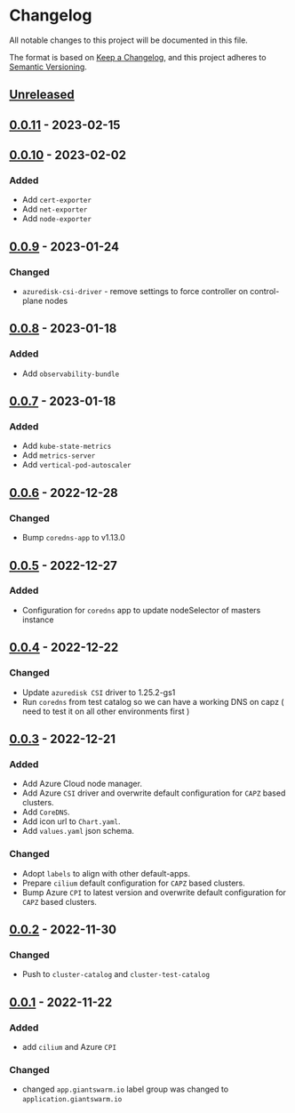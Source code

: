 # Changelog

All notable changes to this project will be documented in this file.

The format is based on [Keep a Changelog](https://keepachangelog.com/en/1.0.0/),
and this project adheres to [Semantic Versioning](https://semver.org/spec/v2.0.0.html).

## [Unreleased]

## [0.0.11] - 2023-02-15

## [0.0.10] - 2023-02-02

### Added

- Add `cert-exporter`
- Add `net-exporter`
- Add `node-exporter`

## [0.0.9] - 2023-01-24

### Changed

- `azuredisk-csi-driver` - remove settings to force controller on control-plane nodes

## [0.0.8] - 2023-01-18

### Added

- Add `observability-bundle`

## [0.0.7] - 2023-01-18

### Added

- Add `kube-state-metrics`
- Add `metrics-server`
- Add `vertical-pod-autoscaler`

## [0.0.6] - 2022-12-28

### Changed

* Bump `coredns-app` to v1.13.0

## [0.0.5] - 2022-12-27

### Added

- Configuration for `coredns` app to update nodeSelector of masters instance

## [0.0.4] - 2022-12-22

### Changed

- Update `azuredisk CSI` driver to 1.25.2-gs1
- Run `coredns` from test catalog so we can have a working DNS on capz ( need to test it on all other environments first )

## [0.0.3] - 2022-12-21

### Added

- Add Azure Cloud node manager.
- Add Azure `CSI` driver and overwrite default configuration for `CAPZ` based clusters.
- Add `CoreDNS`.
- Add icon url to `Chart.yaml`.
- Add `values.yaml` json schema.

### Changed

- Adopt `labels` to align with other default-apps.
- Prepare `cilium` default configuration for `CAPZ` based clusters.
- Bump Azure `CPI` to latest version and overwrite default configuration for `CAPZ` based clusters.

## [0.0.2] - 2022-11-30

### Changed

- Push to `cluster-catalog` and `cluster-test-catalog`

## [0.0.1] - 2022-11-22

### Added

- add `cilium` and Azure `CPI`

### Changed

- changed `app.giantswarm.io` label group was changed to `application.giantswarm.io`

[Unreleased]: https://github.com/giantswarm/default-apps-azure/compare/v0.0.11...HEAD
[0.0.11]: https://github.com/giantswarm/default-apps-azure/compare/v0.0.10...v0.0.11
[0.0.10]: https://github.com/giantswarm/default-apps-azure/compare/v0.0.9...v0.0.10
[0.0.9]: https://github.com/giantswarm/default-apps-azure/compare/v0.0.8...v0.0.9
[0.0.8]: https://github.com/giantswarm/default-apps-azure/compare/v0.0.7...v0.0.8
[0.0.7]: https://github.com/giantswarm/default-apps-azure/compare/v0.0.6...v0.0.7
[0.0.6]: https://github.com/giantswarm/default-apps-azure/compare/v0.0.5...v0.0.6
[0.0.5]: https://github.com/giantswarm/default-apps-azure/compare/v0.0.4...v0.0.5
[0.0.4]: https://github.com/giantswarm/default-apps-azure/compare/v0.0.3...v0.0.4
[0.0.3]: https://github.com/giantswarm/default-apps-azure/compare/v0.0.2...v0.0.3
[0.0.2]: https://github.com/giantswarm/default-apps-azure/compare/v0.0.1...v0.0.2
[0.0.1]: https://github.com/giantswarm/default-apps-azure/releases/tag/v0.0.1
